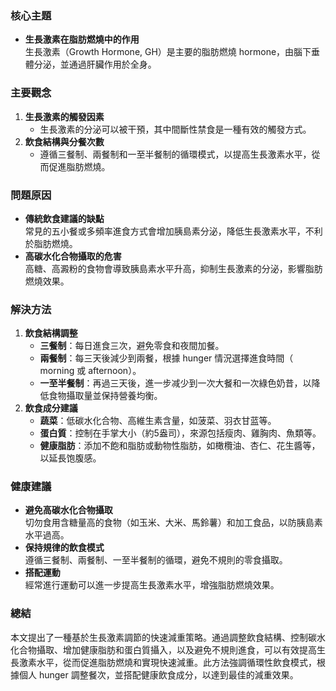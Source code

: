 ### 核心主題
- **生長激素在脂肪燃燒中的作用**  
  生長激素（Growth Hormone, GH）是主要的脂肪燃燒 hormone，由腦下垂體分泌，並通過肝臟作用於全身。

### 主要觀念
1. **生長激素的觸發因素**  
   - 生長激素的分泌可以被干預，其中間斷性禁食是一種有效的觸發方式。
2. **飲食結構與分餐次數**  
   - 遵循三餐制、兩餐制和一至半餐制的循環模式，以提高生長激素水平，從而促進脂肪燃燒。

### 問題原因
- **傳統飲食建議的缺點**  
  常見的五小餐或多頻率進食方式會增加胰島素分泌，降低生長激素水平，不利於脂肪燃燒。
- **高碳水化合物攝取的危害**  
  高糖、高澱粉的食物會導致胰島素水平升高，抑制生長激素的分泌，影響脂肪燃燒效果。

### 解決方法
1. **飲食結構調整**  
   - **三餐制**：每日進食三次，避免零食和夜間加餐。
   - **兩餐制**：每三天後減少到兩餐，根據 hunger 情況選擇進食時間（ morning 或 afternoon）。
   - **一至半餐制**：再過三天後，進一步减少到一次大餐和一次綠色奶昔，以降低食物攝取量並保持營養均衡。
2. **飲食成分建議**  
   - **蔬菜**：低碳水化合物、高維生素含量，如菠菜、羽衣甘蓝等。
   - **蛋白質**：控制在手掌大小（約5盎司），來源包括瘦肉、雞胸肉、魚類等。
   - **健康脂肪**：添加不飽和脂肪或動物性脂肪，如橄欖油、杏仁、花生醬等，以延長饱腹感。

### 健康建議
- **避免高碳水化合物攝取**  
  切勿食用含糖量高的食物（如玉米、大米、馬鈴薯）和加工食品，以防胰島素水平過高。
- **保持規律的飲食模式**  
  遵循三餐制、兩餐制、一至半餐制的循環，避免不規則的零食攝取。
- **搭配運動**  
  經常進行運動可以進一步提高生長激素水平，增強脂肪燃燒效果。

### 總結
本文提出了一種基於生長激素調節的快速減重策略。通過調整飲食結構、控制碳水化合物攝取、增加健康脂肪和蛋白質攝入，以及避免不規則進食，可以有效提高生長激素水平，從而促進脂肪燃燒和實現快速減重。此方法強調循環性飲食模式，根據個人 hunger 調整餐次，並搭配健康飲食成分，以達到最佳的減重效果。